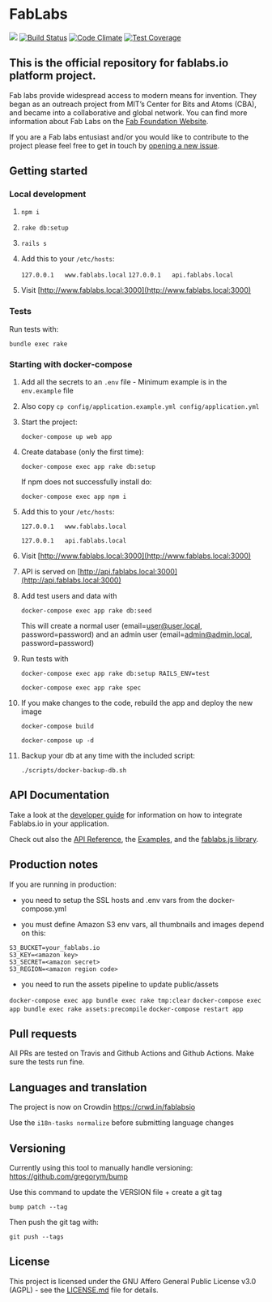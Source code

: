 # FabLabs

![](https://github.com/fablabbcn/fablabs.io/workflows/Ruby/badge.svg)
[![Build Status](https://travis-ci.org/fablabbcn/fablabs.io.png)](https://travis-ci.org/fablabbcn/fablabs.io)
[![Code Climate](https://codeclimate.com/github/fablabbcn/fablabs.png)](https://codeclimate.com/github/fablabbcn/fablabs)
[![Test Coverage](https://codeclimate.com/github/fablabbcn/fablabs/badges/coverage.svg)](https://codeclimate.com/github/fablabbcn/fablabs/coverage)

## This is the official repository for fablabs.io platform project.

Fab labs provide widespread access to modern means for invention. They began as an outreach project from MIT’s Center for Bits and Atoms (CBA), and became into a collaborative and global network. You can find more information about Fab Labs on the [Fab Foundation Website](http://www.fabfoundation.org/).

If you are a Fab labs entusiast and/or you would like to contribute to the project please feel free to get in touch by [opening a new issue](https://github.com/fablabbcn/fablabs/issues/new).

## Getting started

### Local development

1. `npm i`

1. `rake db:setup`

1. `rails s`

1. Add this to your `/etc/hosts`:

    `127.0.0.1   www.fablabs.local`
    `127.0.0.1   api.fablabs.local`

1. Visit [http://www.fablabs.local:3000](http://www.fablabs.local:3000)

### Tests

Run tests with:

`bundle exec rake`


### Starting with docker-compose

1. Add all the secrets to an `.env` file - Minimum example is in the `env.example` file

1. Also copy `cp config/application.example.yml config/application.yml`


1. Start the project:

   `docker-compose up web app`

1. Create database (only the first time):

   `docker-compose exec app rake db:setup`

   If npm does not successfully install do:

   `docker-compose exec app npm i`

1. Add this to your `/etc/hosts`:

   `127.0.0.1   www.fablabs.local`

   `127.0.0.1   api.fablabs.local`


1. Visit [http://www.fablabs.local:3000](http://www.fablabs.local:3000)

1. API is served on [http://api.fablabs.local:3000](http://api.fablabs.local:3000)

1. Add test users and data with

    `docker-compose exec app rake db:seed`

    This will create a normal user (email=user@user.local, password=password) and an admin user
    (email=admin@admin.local, password=password)

1. Run tests with

   `docker-compose exec app rake db:setup RAILS_ENV=test`

   `docker-compose exec app rake spec`

1. If you make changes to the code, rebuild the app and deploy the new image

   `docker-compose build`

   `docker-compose up -d`

1. Backup your db at any time with the included script:

    ```
    ./scripts/docker-backup-db.sh
    ```

## API Documentation

Take a look at the [developer guide](https://docs.fablabs.io) for information on how to
integrate Fablabs.io in your application.

Check out also the [API Reference](https://docs.fablabs.io/swagger/index.html),
the [Examples](https://github.com/fablabbcn/examples.fablabs.io), and the [fablabs.js library](https://github.com/fablabbcn/fablabsjs).


## Production notes

If you are running in production:

- you need to setup the SSL hosts and .env vars from the docker-compose.yml

- you must define Amazon S3 env vars, all thumbnails and images depend on this:

```
S3_BUCKET=your_fablabs.io
S3_KEY=<amazon key>
S3_SECRET=<amazon secret>
S3_REGION=<amazon region code>
```

- you need to run the assets pipeline to update public/assets

`docker-compose exec app bundle exec rake tmp:clear`
`docker-compose exec app bundle exec rake assets:precompile`
`docker-compose restart app`

## Pull requests

All PRs are tested on Travis and Github Actions and Github Actions. Make sure the tests run fine.

## Languages and translation

The project is now on Crowdin https://crwd.in/fablabsio

Use the `i18n-tasks normalize` before submitting language changes

## Versioning

Currently using this tool to manually handle versioning: https://github.com/gregorym/bump

Use this command to update the VERSION file + create a git tag

`bump patch --tag`

Then push the git tag with:

`git push --tags`

## License

This project is licensed under the GNU Affero General Public License v3.0 (AGPL) - see the [LICENSE.md](https://github.com/fablabbcn/fablabs.io/blob/master/LICENSE) file for details. </br>
